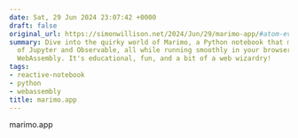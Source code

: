 ```yaml
---
date: Sat, 29 Jun 2024 23:07:42 +0000
draft: false
original_url: https://simonwillison.net/2024/Jun/29/marimo-app/#atom-everything
summary: Dive into the quirky world of Marimo, a Python notebook that merges the best
  of Jupyter and Observable, all while running smoothly in your browser thanks to
  WebAssembly. It's educational, fun, and a bit of a web wizardry!
tags:
- reactive-notebook
- python
- webassembly
title: marimo.app
---
```


marimo.app